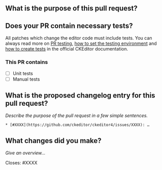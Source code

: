 ## What is the purpose of this pull request?

<!-- Bug fix / New feature / Typo fix / Other, please explain  -->

## Does your PR contain necessary tests?

All patches which change the editor code must include tests. You can always read more
on [PR testing](https://ckeditor.com/docs/ckeditor4/latest/guide/dev_contributing_code.html#tests),
[how to set the testing environment](https://ckeditor.com/docs/ckeditor4/latest/guide/dev_tests.html) and
[how to create tests](https://ckeditor.com/docs/ckeditor4/latest/guide/dev_tests.html#creating-your-own-test)
in the official CKEditor documentation.

### This PR contains

- [ ] Unit tests
- [ ] Manual tests

## What is the proposed changelog entry for this pull request?

*Describe the purpose of the pull request in a few simple sentences.*

```
* [#XXXX](https://github.com/ckeditor/ckeditor4/issues/XXXX): …
```
## What changes did you make?

*Give an overview…*

Closes: #XXXX
